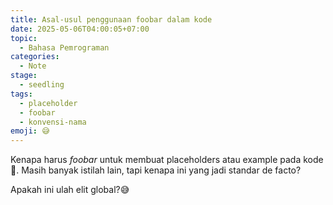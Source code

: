 ```yaml
---
title: Asal-usul penggunaan foobar dalam kode
date: 2025-05-06T04:00:05+07:00
topic: 
  - Bahasa Pemrograman
categories: 
  - Note
stage: 
  - seedling
tags:
  - placeholder
  - foobar
  - konvensi-nama
emoji: 😅
---
```


Kenapa harus *foobar* untuk membuat placeholders atau example pada kode 🤔. Masih banyak istilah lain, tapi kenapa ini yang jadi standar de facto?

Apakah ini ulah elit global?😅